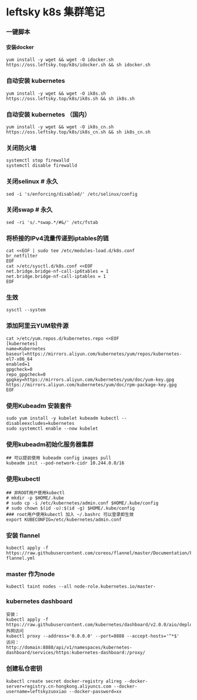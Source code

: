 # leftsky k8s 集群笔记

### 一键脚本
#### 安装docker
    yum install -y wget && wget -O idocker.sh https://oss.leftsky.top/k8s/idocker.sh && sh idocker.sh
### 自动安装 kubernetes
    yum install -y wget && wget -O ik8s.sh https://oss.leftsky.top/k8s/ik8s.sh && sh ik8s.sh
### 自动安装 kubernetes （国内）
    yum install -y wget && wget -O ik8s_cn.sh https://oss.leftsky.top/k8s/ik8s_cn.sh && sh ik8s_cn.sh

### 关闭防火墙
    systemctl stop firewalld
    systemctl disable firewalld
### 关闭selinux # 永久
    sed -i 's/enforcing/disabled/' /etc/selinux/config
### 关闭swap # 永久
    sed -ri 's/.*swap.*/#&/' /etc/fstab
### 将桥接的IPv4流量传递到iptables的链
    cat <<EOF | sudo tee /etc/modules-load.d/k8s.conf
    br_netfilter
    EOF
    cat >/etc/sysctl.d/k8s.conf <<EOF
    net.bridge.bridge-nf-call-ip6tables = 1
    net.bridge.bridge-nf-call-iptables = 1
    EOF
### 生效
    sysctl --system

### 添加阿里云YUM软件源
    cat >/etc/yum.repos.d/kubernetes.repo <<EOF
    [kubernetes]
    name=Kubernetes
    baseurl=https://mirrors.aliyun.com/kubernetes/yum/repos/kubernetes-el7-x86_64
    enabled=1
    gpgcheck=0
    repo_gpgcheck=0
    gpgkey=https://mirrors.aliyun.com/kubernetes/yum/doc/yum-key.gpg https://mirrors.aliyun.com/kubernetes/yum/doc/rpm-package-key.gpg
    EOF

### 使用Kubeadm 安装套件
    sudo yum install -y kubelet kubeadm kubectl --disableexcludes=kubernetes
    sudo systemctl enable --now kubelet

### 使用kubeadm初始化服务器集群
    ## 可以提前使用 kubeadm config images pull
    kubeadm init --pod-network-cidr 10.244.0.0/16

### 使用kubectl
    ## 非ROOT用户使用kubectl
    # mkdir -p $HOME/.kube
    # sudo cp -i /etc/kubernetes/admin.conf $HOME/.kube/config
    # sudo chown $(id -u):$(id -g) $HOME/.kube/config
    ### root用户使用kubectl 加入 ~/.bashrc 可以登录即生效
    export KUBECONFIG=/etc/kubernetes/admin.conf

### 安装 flannel
    kubectl apply -f https://raw.githubusercontent.com/coreos/flannel/master/Documentation/kube-flannel.yml

### master 作为node
    kubectl taint nodes --all node-role.kubernetes.io/master-

### kubernetes dashboard
    安装：
    kubectl apply -f https://raw.githubusercontent.com/kubernetes/dashboard/v2.0.0/aio/deploy/recommended.yaml
    外网访问
    kubectl proxy --address='0.0.0.0' --port=8888 --accept-hosts='^*$'
    访问：
    http://domain:8888/api/v1/namespaces/kubernetes-dashboard/services/https:kubernetes-dashboard:/proxy/

### 创建私仓密钥
    kubectl create secret docker-registry alireg --docker-server=registry.cn-hongkong.aliyuncs.com --docker-username=leftskyzuoxiao --docker-password=xx
